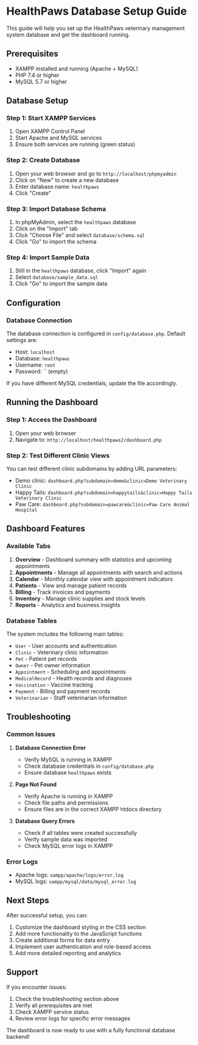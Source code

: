 # HealthPaws Database Setup Guide

This guide will help you set up the HealthPaws veterinary management system database and get the dashboard running.

## Prerequisites

- XAMPP installed and running (Apache + MySQL)
- PHP 7.4 or higher
- MySQL 5.7 or higher

## Database Setup

### Step 1: Start XAMPP Services
1. Open XAMPP Control Panel
2. Start Apache and MySQL services
3. Ensure both services are running (green status)

### Step 2: Create Database
1. Open your web browser and go to `http://localhost/phpmyadmin`
2. Click on "New" to create a new database
3. Enter database name: `healthpaws`
4. Click "Create"

### Step 3: Import Database Schema
1. In phpMyAdmin, select the `healthpaws` database
2. Click on the "Import" tab
3. Click "Choose File" and select `database/schema.sql`
4. Click "Go" to import the schema

### Step 4: Import Sample Data
1. Still in the `healthpaws` database, click "Import" again
2. Select `database/sample_data.sql`
3. Click "Go" to import the sample data

## Configuration

### Database Connection
The database connection is configured in `config/database.php`. Default settings are:
- Host: `localhost`
- Database: `healthpaws`
- Username: `root`
- Password: `` (empty)

If you have different MySQL credentials, update the file accordingly.

## Running the Dashboard

### Step 1: Access the Dashboard
1. Open your web browser
2. Navigate to: `http://localhost/healthpaws2/dashboard.php`

### Step 2: Test Different Clinic Views
You can test different clinic subdomains by adding URL parameters:
- Demo clinic: `dashboard.php?subdomain=demo&clinic=Demo Veterinary Clinic`
- Happy Tails: `dashboard.php?subdomain=happytails&clinic=Happy Tails Veterinary Clinic`
- Paw Care: `dashboard.php?subdomain=pawcare&clinic=Paw Care Animal Hospital`

## Dashboard Features

### Available Tabs
1. **Overview** - Dashboard summary with statistics and upcoming appointments
2. **Appointments** - Manage all appointments with search and actions
3. **Calendar** - Monthly calendar view with appointment indicators
4. **Patients** - View and manage patient records
5. **Billing** - Track invoices and payments
6. **Inventory** - Manage clinic supplies and stock levels
7. **Reports** - Analytics and business insights

### Database Tables
The system includes the following main tables:
- `User` - User accounts and authentication
- `Clinic` - Veterinary clinic information
- `Pet` - Patient pet records
- `Owner` - Pet owner information
- `Appointment` - Scheduling and appointments
- `MedicalRecord` - Health records and diagnoses
- `Vaccination` - Vaccine tracking
- `Payment` - Billing and payment records
- `Veterinarian` - Staff veterinarian information

## Troubleshooting

### Common Issues

1. **Database Connection Error**
   - Verify MySQL is running in XAMPP
   - Check database credentials in `config/database.php`
   - Ensure database `healthpaws` exists

2. **Page Not Found**
   - Verify Apache is running in XAMPP
   - Check file paths and permissions
   - Ensure files are in the correct XAMPP htdocs directory

3. **Database Query Errors**
   - Check if all tables were created successfully
   - Verify sample data was imported
   - Check MySQL error logs in XAMPP

### Error Logs
- Apache logs: `xampp/apache/logs/error.log`
- MySQL logs: `xampp/mysql/data/mysql_error.log`

## Next Steps

After successful setup, you can:
1. Customize the dashboard styling in the CSS section
2. Add more functionality to the JavaScript functions
3. Create additional forms for data entry
4. Implement user authentication and role-based access
5. Add more detailed reporting and analytics

## Support

If you encounter issues:
1. Check the troubleshooting section above
2. Verify all prerequisites are met
3. Check XAMPP service status
4. Review error logs for specific error messages

The dashboard is now ready to use with a fully functional database backend!


